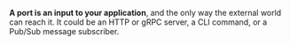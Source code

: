 **A port is an input to your application**, and the only way the external world can reach it. It could be an HTTP or 
gRPC server, a CLI command, or a Pub/Sub message subscriber.